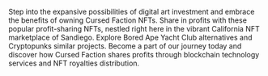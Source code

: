 Step into the expansive possibilities of digital art investment and embrace the benefits of owning Cursed Faction NFTs. Share in profits with these popular profit-sharing NFTs, nestled right here in the vibrant California NFT marketplace of Sandiego. Explore Bored Ape Yacht Club alternatives and Cryptopunks similar projects. Become a part of our journey today and discover how Cursed Faction shares profits through blockchain technology services and NFT royalties distribution.
